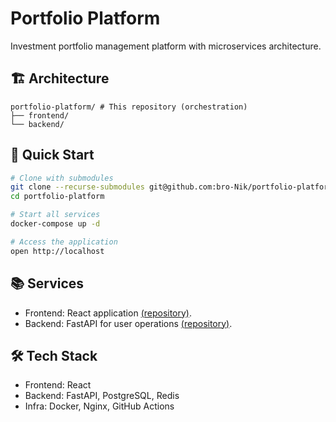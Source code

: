 # Portfolio Platform

Investment portfolio management platform with microservices architecture.

## 🏗 Architecture

```
portfolio-platform/ # This repository (orchestration)
├── frontend/
└── backend/
```
 
## 🚀 Quick Start

```bash
# Clone with submodules
git clone --recurse-submodules git@github.com:bro-Nik/portfolio-platform.git
cd portfolio-platform

# Start all services
docker-compose up -d

# Access the application
open http://localhost
```

## 📚 Services

- Frontend: React application [(repository)](https://github.com/bro-Nik/portfolio-frontend).
- Backend: FastAPI for user operations [(repository)](https://github.com/bro-Nik/portfolio-backend).

## 🛠 Tech Stack

- Frontend: React
- Backend: FastAPI, PostgreSQL, Redis
- Infra: Docker, Nginx, GitHub Actions
